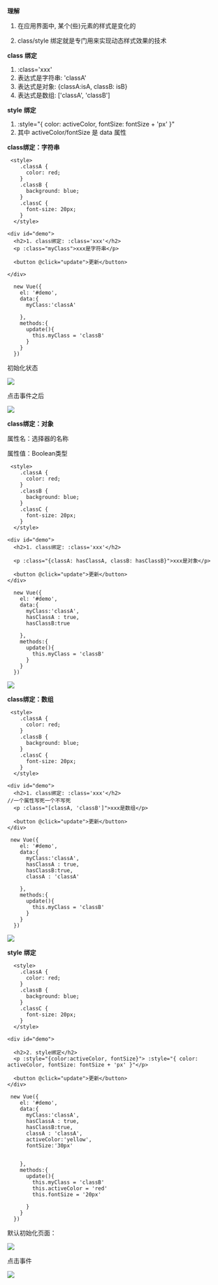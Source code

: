 **理解**

1) 在应用界面中, 某个(些)元素的样式是变化的 

2) class/style 绑定就是专门用来实现动态样式效果的技术



**class** **绑定**

1) :class='xxx' 
2) 表达式是字符串: 'classA' 
3) 表达式是对象: {classA:isA, classB: isB} 
4) 表达式是数组: ['classA', 'classB']



**style** **绑定**

1) :style="{ color: activeColor, fontSize: fontSize + 'px' }" 
2) 其中 activeColor/fontSize 是 data 属性









**class绑定：字符串**

```
 <style>
    .classA {
      color: red;
    }
    .classB {
      background: blue;
    }
    .classC {
      font-size: 20px;
    }
  </style>
```

```
<div id="demo">
  <h2>1. class绑定: :class='xxx'</h2>
  <p :class="myClass">xxx是字符串</p>

  <button @click="update">更新</button>

</div>
```

```
  new Vue({
    el: '#demo',
    data:{
      myClass:'classA'

    },
    methods:{
      update(){
        this.myClass = 'classB'
      }
    }
  })
```

初始化状态

![](picc/class字符串初始化.png)

点击事件之后

![](picc/class字符串点击事件.png)



**class绑定：对象**

属性名：选择器的名称

属性值：Boolean类型

```
 <style>
    .classA {
      color: red;
    }
    .classB {
      background: blue;
    }
    .classC {
      font-size: 20px;
    }
  </style>
```

```
<div id="demo">
  <h2>1. class绑定: :class='xxx'</h2>

  <p :class="{classA: hasClassA, classB: hasClassB}">xxx是对象</p>

  <button @click="update">更新</button>
</div>
```

```
  new Vue({
    el: '#demo',
    data:{
      myClass:'classA',
      hasClassA : true,
      hasClassB:true

    },
    methods:{
      update(){
        this.myClass = 'classB'
      }
    }
  })
```

![](picc/class对象.png)



**class绑定：数组**

```
 <style>
    .classA {
      color: red;
    }
    .classB {
      background: blue;
    }
    .classC {
      font-size: 20px;
    }
  </style>
```

```
<div id="demo">
  <h2>1. class绑定: :class='xxx'</h2>
//一个属性写死一个不写死
  <p :class="[classA, 'classB']">xxx是数组</p>

  <button @click="update">更新</button>
</div>
```

```
 new Vue({
    el: '#demo',
    data:{
      myClass:'classA',
      hasClassA : true,
      hasClassB:true,
      classA : 'classA'

    },
    methods:{
      update(){
        this.myClass = 'classB'
      }
    }
  })

```

![](picc/class数组.png)





**style** **绑定**

```
  <style>
    .classA {
      color: red;
    }
    .classB {
      background: blue;
    }
    .classC {
      font-size: 20px;
    }
  </style>
```

```
<div id="demo">

  <h2>2. style绑定</h2>
  <p :style="{color:activeColor, fontSize}"> :style="{ color: activeColor, fontSize: fontSize + 'px' }"</p>

  <button @click="update">更新</button>
</div>

```

```
 new Vue({
    el: '#demo',
    data:{
      myClass:'classA',
      hasClassA : true,
      hasClassB:true,
      classA : 'classA',
      activeColor:'yellow',
      fontSize:'30px'


    },
    methods:{
      update(){
        this.myClass = 'classB'
        this.activeColor = 'red'
        this.fontSize = '20px'

      }
    }
  })
```

默认初始化页面：

![](picc/style绑定.png)

点击事件

![](picc/style绑定点击事件.png)







